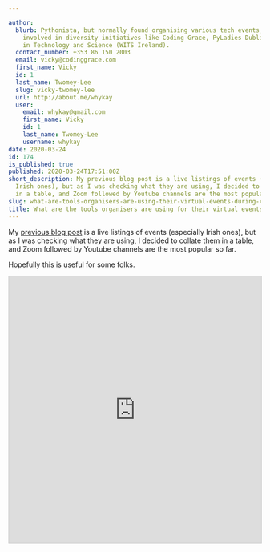```yaml
---

author:
  blurb: Pythonista, but normally found organising various tech events, and now heavily
    involved in diversity initiatives like Coding Grace, PyLadies Dublin, and Women
    in Technology and Science (WITS Ireland).
  contact_number: +353 86 150 2003
  email: vicky@codinggrace.com
  first_name: Vicky
  id: 1
  last_name: Twomey-Lee
  slug: vicky-twomey-lee
  url: http://about.me/whykay
  user:
    email: whykay@gmail.com
    first_name: Vicky
    id: 1
    last_name: Twomey-Lee
    username: whykay
date: 2020-03-24
id: 174
is_published: true
published: 2020-03-24T17:51:00Z
short_description: My previous blog post is a live listings of events (especially
  Irish ones), but as I was checking what they are using, I decided to collate them
  in a table, and Zoom followed by Youtube channels are the most popular so far.
slug: what-are-tools-organisers-are-using-their-virtual-events-during-covid-19
title: What are the tools organisers are using for their virtual events during covid-19?
---
```


My [previous blog post](https://www.codinggrace.com/news/covid-19-and-changes-how-tech-communities-handle-events-and-conferences-2020-3-14/) is a live listings of events (especially Irish ones), but as I was checking what they are using, I decided to collate them in a table, and Zoom followed by Youtube channels are the most popular so far.

Hopefully this is useful for some folks.

<iframe class="airtable-embed" src="https://airtable.com/embed/shrzFnyA3o0dKuUtO?backgroundColor=gray&viewControls=on" frameborder="0" onmousewheel="" width="100%" height="533" style="background: transparent; border: 1px solid #ccc;"></iframe>